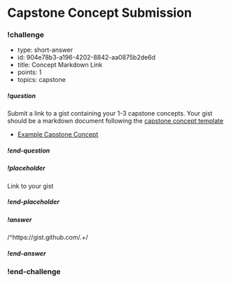 # Capstone Concept Submission


<!-- prettier-ignore-start -->

### !challenge

* type: short-answer
* id: 904e78b3-a196-4202-8842-aa0875b2de6d
* title: Concept Markdown Link
* points: 1
* topics: capstone

##### !question

Submit a link to a gist containing your 1-3 capstone concepts.  Your gist should be a markdown document following the [capstone concept template](capstone-concept-template.md)

* [Example Capstone Concept](https://gist.github.com/ada-instructors/ea5cbefd68683fc43ba0d76aa4650828)

##### !end-question

##### !placeholder

Link to your gist

##### !end-placeholder

##### !answer

/^https\:\/\/gist\.github\.com\/.+/

##### !end-answer


### !end-challenge

<!-- prettier-ignore-end -->